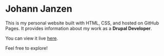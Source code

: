 # Johann Janzen

This is my personal website built with HTML, CSS, and hosted on GitHub Pages. It provides information about my work as a **Drupal Developer**.

You can view it live [here](https://jakoloborodun.github.io/it-janzen).

Feel free to explore!
